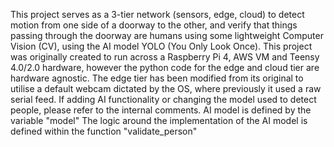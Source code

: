 This project serves as a 3-tier network (sensors, edge, cloud) to detect motion from one side of a doorway to the other, and verify that things passing through the doorway are humans using some lightweight Computer Vision (CV), using the AI model YOLO (You Only Look Once).
This project was originally created to run across a Raspberry Pi 4, AWS VM and Teensy 4.0/2.0 hardware, however the python code for the edge and cloud tier are hardware agnostic. The edge tier has been modified from its original to utilise a default webcam dictated by the OS, where previously it used a raw serial feed.
If adding AI functionality or changing the model used to detect people, please refer to the internal comments.
AI model is defined by the variable "model"
The logic around the implementation of the AI model is defined within the function "validate_person"
